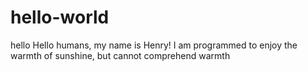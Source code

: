# hello-world
hello 
Hello humans, my name is Henry! 
I am programmed to enjoy the warmth of sunshine, but cannot comprehend warmth 
